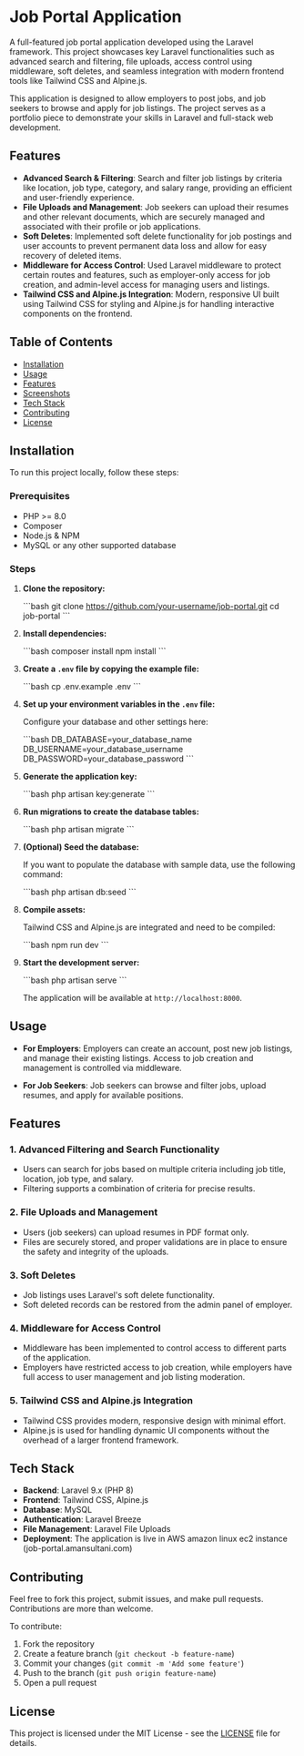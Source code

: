 
# Job Portal Application

A full-featured job portal application developed using the Laravel framework. This project showcases key Laravel functionalities such as advanced search and filtering, file uploads, access control using middleware, soft deletes, and seamless integration with modern frontend tools like Tailwind CSS and Alpine.js.

This application is designed to allow employers to post jobs, and job seekers to browse and apply for job listings. The project serves as a portfolio piece to demonstrate your skills in Laravel and full-stack web development.

## Features

- **Advanced Search & Filtering**: Search and filter job listings by criteria like location, job type, category, and salary range, providing an efficient and user-friendly experience.
- **File Uploads and Management**: Job seekers can upload their resumes and other relevant documents, which are securely managed and associated with their profile or job applications.
- **Soft Deletes**: Implemented soft delete functionality for job postings and user accounts to prevent permanent data loss and allow for easy recovery of deleted items.
- **Middleware for Access Control**: Used Laravel middleware to protect certain routes and features, such as employer-only access for job creation, and admin-level access for managing users and listings.
- **Tailwind CSS and Alpine.js Integration**: Modern, responsive UI built using Tailwind CSS for styling and Alpine.js for handling interactive components on the frontend.

## Table of Contents

- [Installation](#installation)
- [Usage](#usage)
- [Features](#features)
- [Screenshots](#screenshots)
- [Tech Stack](#tech-stack)
- [Contributing](#contributing)
- [License](#license)

## Installation

To run this project locally, follow these steps:

### Prerequisites

- PHP >= 8.0
- Composer
- Node.js & NPM
- MySQL or any other supported database

### Steps

1. **Clone the repository:**

   \`\`\`bash
   git clone https://github.com/your-username/job-portal.git
   cd job-portal
   \`\`\`

2. **Install dependencies:**

   \`\`\`bash
   composer install
   npm install
   \`\`\`

3. **Create a `.env` file by copying the example file:**

   \`\`\`bash
   cp .env.example .env
   \`\`\`

4. **Set up your environment variables in the `.env` file:**

   Configure your database and other settings here:

   \`\`\`bash
   DB_DATABASE=your_database_name
   DB_USERNAME=your_database_username
   DB_PASSWORD=your_database_password
   \`\`\`

5. **Generate the application key:**

   \`\`\`bash
   php artisan key:generate
   \`\`\`

6. **Run migrations to create the database tables:**

   \`\`\`bash
   php artisan migrate
   \`\`\`

7. **(Optional) Seed the database:**

   If you want to populate the database with sample data, use the following command:

   \`\`\`bash
   php artisan db:seed
   \`\`\`

8. **Compile assets:**

   Tailwind CSS and Alpine.js are integrated and need to be compiled:

   \`\`\`bash
   npm run dev
   \`\`\`

9. **Start the development server:**

   \`\`\`bash
   php artisan serve
   \`\`\`

   The application will be available at `http://localhost:8000`.

## Usage

- **For Employers**: Employers can create an account, post new job listings, and manage their existing listings. Access to job creation and management is controlled via middleware.
  
- **For Job Seekers**: Job seekers can browse and filter jobs, upload resumes, and apply for available positions.
  

## Features

### 1. Advanced Filtering and Search Functionality
  - Users can search for jobs based on multiple criteria including job title, location, job type, and salary.
  - Filtering supports a combination of criteria for precise results.

### 2. File Uploads and Management
  - Users (job seekers) can upload resumes in PDF format only.
  - Files are securely stored, and proper validations are in place to ensure the safety and integrity of the uploads.

### 3. Soft Deletes
  - Job listings uses Laravel's soft delete functionality.
  - Soft deleted records can be restored from the admin panel of employer.

### 4. Middleware for Access Control
  - Middleware has been implemented to control access to different parts of the application.
  - Employers have restricted access to job creation, while employers have full access to user management and job listing moderation.

### 5. Tailwind CSS and Alpine.js Integration
  - Tailwind CSS provides modern, responsive design with minimal effort.
  - Alpine.js is used for handling dynamic UI components without the overhead of a larger frontend framework.


## Tech Stack

- **Backend**: Laravel 9.x (PHP 8)
- **Frontend**: Tailwind CSS, Alpine.js
- **Database**: MySQL
- **Authentication**: Laravel Breeze
- **File Management**: Laravel File Uploads
- **Deployment**: The application is live in AWS amazon linux ec2 instance (job-portal.amansultani.com)

## Contributing

Feel free to fork this project, submit issues, and make pull requests. Contributions are more than welcome.

To contribute:
1. Fork the repository
2. Create a feature branch (`git checkout -b feature-name`)
3. Commit your changes (`git commit -m 'Add some feature'`)
4. Push to the branch (`git push origin feature-name`)
5. Open a pull request

## License

This project is licensed under the MIT License - see the [LICENSE](LICENSE) file for details.
